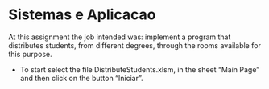# Sistemas e Aplicacao

At this assignment the job intended was: implement a program that distributes students, from different degrees, through the rooms available for this purpose.

- To start select the file DistributeStudents.xlsm, in the sheet “Main Page” and then click on the button “Iniciar”. 

